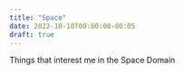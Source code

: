 ```yaml
---
title: "Space"
date: 2022-10-10T00:00:00-00:05
draft: true
---
```

Things that interest me in the Space Domain